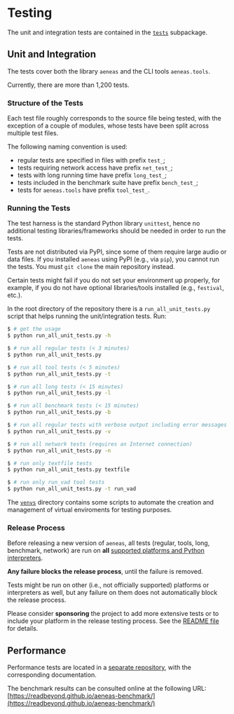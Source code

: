 # Testing

The unit and integration tests are contained in the
[``tests``](https://github.com/readbeyond/aeneas/blob/master/aeneas/tests/)
subpackage.


## Unit and Integration

The tests cover both the library ``aeneas``
and the CLI tools ``aeneas.tools``.

Currently, there are more than 1,200 tests.

### Structure of the Tests

Each test file roughly corresponds to the source file being tested,
with the exception of a couple of modules,
whose tests have been split across multiple test files.

The following naming convention is used:

* regular tests are specified in files with prefix ``test_``;
* tests requiring network access have prefix ``net_test_``;
* tests with long running time have prefix ``long_test_``;
* tests included in the benchmark suite have prefix ``bench_test_``;
* tests for ``aeneas.tools`` have prefix ``tool_test_``.

### Running the Tests

The test harness is the standard Python library ``unittest``,
hence no additional testing libraries/frameworks
should be needed in order to run the tests.

Tests are not distributed via PyPI,
since some of them require large audio or data files.
If you installed ``aeneas`` using PyPI (e.g., via ``pip``),
you cannot run the tests.
You must ``git clone`` the main repository instead.

Certain tests might fail
if you do not set your environment up properly,
for example, if you do not have optional libraries/tools installed
(e.g., ``festival``, etc.).

In the root directory of the repository
there is a ``run_all_unit_tests.py`` script
that helps running the unit/integration tests.
Run:

```bash
$ # get the usage
$ python run_all_unit_tests.py -h

$ # run all regular tests (< 3 minutes)
$ python run_all_unit_tests.py

$ # run all tool tests (< 5 minutes)
$ python run_all_unit_tests.py -t

$ # run all long tests (< 15 minutes)
$ python run_all_unit_tests.py -l

$ # run all benchmark tests (< 15 minutes)
$ python run_all_unit_tests.py -b

$ # run all regular tests with verbose output including error messages
$ python run_all_unit_tests.py -v

$ # run all network tests (requires an Internet connection)
$ python run_all_unit_tests.py -n

$ # run only textfile tests
$ python run_all_unit_tests.py textfile

$ # run only run_vad tool tests
$ python run_all_unit_tests.py -t run_vad
```

The
[``venvs``](https://github.com/readbeyond/aeneas/blob/master/venvs/)
directory contains some scripts to automate
the creation and management of virtual enviroments
for testing purposes.

### Release Process

Before releasing a new version of ``aeneas``,
all tests (regular, tools, long, benchmark, network)
are run on **all**
[supported platforms and Python interpreters](https://github.com/readbeyond/aeneas/blob/master/wiki/PLATFORMS.md).

**Any failure blocks the release process**,
until the failure is removed.

Tests might be run on other (i.e., not officially supported)
platforms or interpreters as well,
but any failure on them does not automatically block the release process.

Please consider **sponsoring** the project
to add more extensive tests
or to include your platform in the release testing process.
See the
[README file](https://github.com/readbeyond/aeneas/README.md)
for details.


## Performance

Performance tests are located in a
[separate repository](https://github.com/readbeyond/aeneas-benchmark),
with the corresponding documentation.

The benchmark results can be consulted online at the following URL:
[https://readbeyond.github.io/aeneas-benchmark/](https://readbeyond.github.io/aeneas-benchmark/)
